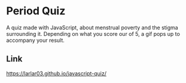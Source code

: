 # Period Quiz
A quiz made with JavaScript, about menstrual poverty and the stigma surrounding it. Depending on what you score our of 5, a gif pops up to accompany your result.


## Link
https://larlar03.github.io/javascript-quiz/
